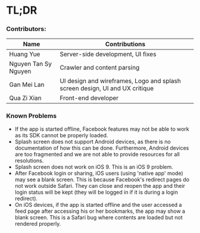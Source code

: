 # TL;DR

### Contributors:
| Name | Contributions |
| ---- | ------------- |
| Huang Yue | Server-side development, UI fixes |
| Nguyen Tan Sy Nguyen | Crawler and content parsing |
| Gan Mei Lan | UI design and wireframes, Logo and splash screen design, UI and UX critique |
| Qua Zi Xian | Front-end developer |

### Known Problems

* If the app is started offline, Facebook features may not be able to work as its SDK cannot be properly loaded.
* Splash screen does not support Android devices, as there is no documentation of how this can be done. Furthermore, Android devices are too fragmented and we are not able to provide resources for all resolutions.
* Splash screen does not work on iOS 9. This is an iOS 9 problem.
* After Facebook login or sharing, iOS users (using 'native app' mode) may see a blank screen. This is because Facebook's redirect pages do not work outside Safari. They can close and reopen the app and their login status will be kept (they will be logged in if it is during a login redirect).
* On iOS devices, if the app is started offline and the user accessed a feed page after accessing his or her bookmarks, the app may show a blank screen. This is a Safari bug where contents are loaded but not rendered properly.
